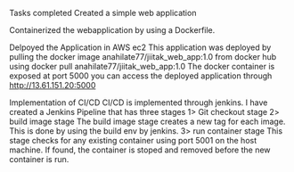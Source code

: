 Tasks completed
Created a simple web application

Containerized the webapplication by using a Dockerfile.

Delpoyed the Application in AWS ec2
This application was deployed by pulling the docker image anahilate77/jiitak_web_app:1.0 from docker hub
using docker pull anahilate77/jiitak_web_app:1.0
The docker container is exposed at port 5000
you can access the deployed application through http://13.61.151.20:5000

Implementation of CI/CD
CI/CD is implemented through jenkins.
I have created a Jenkins Pipeline that has three stages
1> Git checkout stage
2> build image stage
   The build image stage creates a new tag for each image.
   This is done by using the build env by jenkins.
3> run container stage
   This stage checks for any existing container using port 5001 on the host machine.
   If found, the container is stoped and removed before the new container is run.

